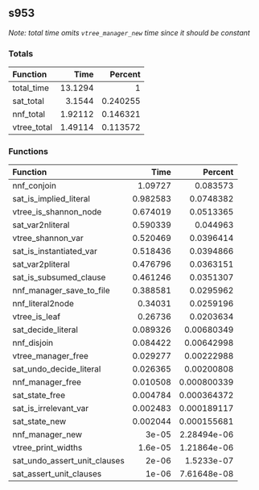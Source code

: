 ## s953

*Note: total time omits `vtree_manager_new` time since it should be constant*

### Totals

| Function    |     Time |   Percent |
|:------------|---------:|----------:|
| total_time  | 13.1294  |  1        |
| sat_total   |  3.1544  |  0.240255 |
| nnf_total   |  1.92112 |  0.146321 |
| vtree_total |  1.49114 |  0.113572 |

### Functions

| Function                     |     Time |     Percent |
|:-----------------------------|---------:|------------:|
| nnf_conjoin                  | 1.09727  | 0.083573    |
| sat_is_implied_literal       | 0.982583 | 0.0748382   |
| vtree_is_shannon_node        | 0.674019 | 0.0513365   |
| sat_var2nliteral             | 0.590339 | 0.044963    |
| vtree_shannon_var            | 0.520469 | 0.0396414   |
| sat_is_instantiated_var      | 0.518436 | 0.0394866   |
| sat_var2pliteral             | 0.476796 | 0.0363151   |
| sat_is_subsumed_clause       | 0.461246 | 0.0351307   |
| nnf_manager_save_to_file     | 0.388581 | 0.0295962   |
| nnf_literal2node             | 0.34031  | 0.0259196   |
| vtree_is_leaf                | 0.26736  | 0.0203634   |
| sat_decide_literal           | 0.089326 | 0.00680349  |
| nnf_disjoin                  | 0.084422 | 0.00642998  |
| vtree_manager_free           | 0.029277 | 0.00222988  |
| sat_undo_decide_literal      | 0.026365 | 0.00200808  |
| nnf_manager_free             | 0.010508 | 0.000800339 |
| sat_state_free               | 0.004784 | 0.000364372 |
| sat_is_irrelevant_var        | 0.002483 | 0.000189117 |
| sat_state_new                | 0.002044 | 0.000155681 |
| nnf_manager_new              | 3e-05    | 2.28494e-06 |
| vtree_print_widths           | 1.6e-05  | 1.21864e-06 |
| sat_undo_assert_unit_clauses | 2e-06    | 1.5233e-07  |
| sat_assert_unit_clauses      | 1e-06    | 7.61648e-08 |
